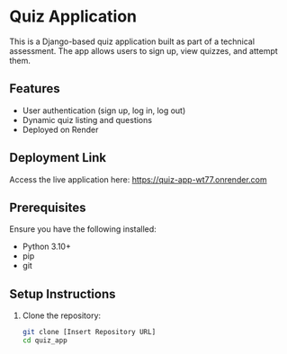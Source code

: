 # Quiz Application

This is a Django-based quiz application built as part of a technical assessment. The app allows users to sign up, view quizzes, and attempt them.

## Features
- User authentication (sign up, log in, log out)
- Dynamic quiz listing and questions
- Deployed on Render

## Deployment Link
Access the live application here:  https://quiz-app-wt77.onrender.com

## Prerequisites
Ensure you have the following installed:
- Python 3.10+
- pip
- git

## Setup Instructions
1. Clone the repository:
   ```bash
   git clone [Insert Repository URL]
   cd quiz_app
